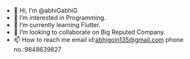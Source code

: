 - 👋 Hi, I’m @abhiGabhiG
- 👀 I’m interested in Programming.
- 🌱 I’m currently learning Flutter.
- 💞️ I’m looking to collaborate on Big Reputed Company.
- 📫 How to reach me email id:abhigoin135@gmail.com phone no.:9848639827

<!---
abhiGabhiG/abhiGabhiG is a ✨ special ✨ repository because its `README.md` (this file) appears on your GitHub profile.
You can click the Preview link to take a look at your changes.
--->
